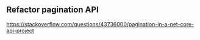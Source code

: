 
## Refactor pagination API


https://stackoverflow.com/questions/43736000/pagination-in-a-net-core-api-project
